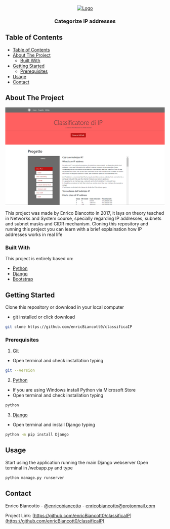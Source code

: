 <!-- PROJECT SHIELDS -->
<!--
*** I'm using markdown "reference style" links for readability.
*** Reference links are enclosed in brackets [ ] instead of parentheses ( ).
*** See the bottom of this document for the declaration of the reference variables
*** for contributors-url, forks-url, etc. This is an optional, concise syntax you may use.
*** https://www.markdownguide.org/basic-syntax/#reference-style-links
-->

<!-- PROJECT LOGO -->
<br />
<p align="center">
  <a href="https://github.com/enricBiancott0/classificaIP">
    <img src=".\static\webapp\favicon.ico" alt="Logo" width="80" height="80">
  </a>

  <h3 align="center">Categorize IP addresses</h3>

<!-- TABLE OF CONTENTS -->
## Table of Contents

- [Table of Contents](#table-of-contents)
- [About The Project](#about-the-project)
  - [Built With](#built-with)
- [Getting Started](#getting-started)
  - [Prerequisites](#prerequisites)
- [Usage](#usage)
- [Contact](#contact)

<!-- ABOUT THE PROJECT -->
## About The Project

[![Product Name Screen Shot][home-screen]](https://example.com)

This project was made by Enrico Biancotto in 2017, it lays on theory teached in Networks and System course, specially regarding IP addresses, subnets and subnet masks and CIDR mechanism.
Cloning this repository and running this project you can learn with a brief explaination how IP addresses works in real life

### Built With

This project is entirely based on: 
* [Python](https://www.python.org/)
* [Django](https://www.djangoproject.com/)
* [Bootstrap](https://getbootstrap.com/)


<!-- GETTING STARTED -->
## Getting Started

Clone this repository or download in your local computer
* git installed or click download
```sh
git clone https://github.com/enricBiancott0/classificaIP
```

### Prerequisites

1. [Git](https://git-scm.com/book/en/v2/Getting-Started-Installing-Git)
* Open terminal and check installation typing
```sh
git --version
```
2. [Python](https://www.python.org/downloads)
* If you are using Windows install Python via Microsoft Store
* Open terminal and check installation typing
```sh
python
```
3. [Django](https://www.djangoproject.com/)
* Open terminal and install Django typing
```sh
python -m pip install Django
```

<!-- USAGE EXAMPLES -->
## Usage

Start using the application running the main Django webserver
Open terminal in /webapp.py and type
```sh
python manage.py runserver
```


<!-- CONTACT -->
## Contact

Enrico Biancotto - [@enricobiancotto](https://instagram.com/enricobiancotto) - enricobiancotto@protonmail.com

Project Link: [https://github.com/enricBiancott0/classificaIP](https://github.com/enricBiancott0/classificaIP)


<!-- MARKDOWN LINKS & IMAGES -->
[home-screen]: static/images/home-screen.png
